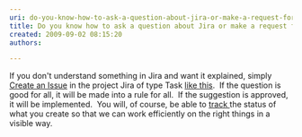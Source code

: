```yaml
---
uri: do-you-know-how-to-ask-a-question-about-jira-or-make-a-request-for-a-jira-improvement
title: Do you know how to ask a question about Jira or make a request for a Jira improvement?
created: 2009-09-02 08:15:20
authors:

---
```





<span class='intro'> If you don't understand something in Jira and want it explained, simply <a class="ms-rteCustom-External" href="/Pages/JiraRequest.aspx" shape="rect" target="_blank">Create an Issue</a> in the project Jira of type Task <a href="/Pages/CreateTask.aspx" shape="rect">like this</a>.&#160; If the question is good for all, it will be made into a rule for all.&#160; If the suggestion is approved, it will be implemented.&#160; You will, of course, be able to <a href="/Pages/TrackingRequests.aspx" shape="rect">track </a>the status of what you create so that we can work efficiently on the right things in a visible way. ​ </span>





